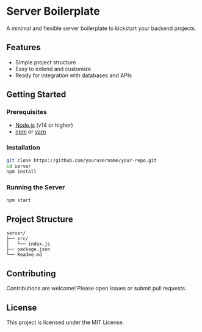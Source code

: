 # Server Boilerplate

A minimal and flexible server boilerplate to kickstart your backend projects.

## Features

- Simple project structure
- Easy to extend and customize
- Ready for integration with databases and APIs

## Getting Started

### Prerequisites

- [Node.js](https://nodejs.org/) (v14 or higher)
- [npm](https://www.npmjs.com/) or [yarn](https://yarnpkg.com/)

### Installation

```bash
git clone https://github.com/yourusername/your-repo.git
cd server
npm install
```

### Running the Server

```bash
npm start
```

## Project Structure

```
server/
├── src/
│   └── index.js
├── package.json
└── Readme.md
```

## Contributing

Contributions are welcome! Please open issues or submit pull requests.

## License

This project is licensed under the MIT License.
